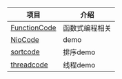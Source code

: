 | 项目 | 介绍 |
| ------ | ------ |
| [FunctionCode](./FunctionCode) | 函数式编程相关 |
| [NioCode](./NioCode)| demo |
| [sortcode](./SortCode)|  排序demo |
| [threadcode](./ThreadCode) |  线程demo |